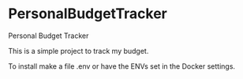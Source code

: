# PersonalBudgetTracker
Personal Budget Tracker

This is a simple project to track my budget. 


To install make a file .env or have the ENVs set in the Docker settings.
<?php

putenv('DB_HOST=]');
putenv('DB_USER=');
putenv('DB_PASSWORD=');
putenv('DB_TABLE=');
?>

